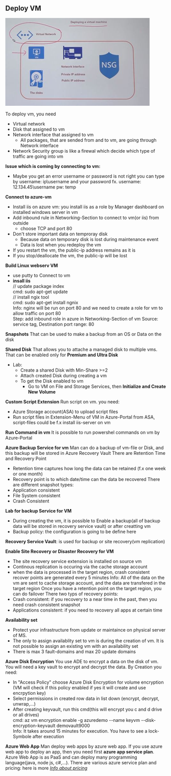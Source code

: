 ## Deploy VM

![alt text](https://github.com/MElashkr/az-104-labs/blob/main/Pictures/deploy-vm.JPG?row=true "Deploy vm")

To deploy vm, you need
- Virtual network
- Disk that assigned to vm
- Network interface that assigned to vm
  - All packages, that are sended from and to vm, are going through Network interface
- Network Security group is like a firewal which decide which type of traffic are going into vm

**Issue which is coming by connecting to vm:**
- Maybe you get an error username or password is not right
you can type by username: ip\username and your password
fx. username: 12.134.45\username
    pw: temp
  
**Connect to azure-vm**
- Install iis on azure vm: you install iis as a role by Manager dashboard on installed windows server in vm
- Add inbound rule in Networking-Section to connect to vm(or iis) from outside
  - choose TCP and port 80
- Don't store important data on temproray disk
  - Because data on temporary disk is lost during maintenance event
  - Data is lost when you redeploy the vm
- If you restart the vm, the public-ip address remains as it is
- If you stop/deallocate the vm, the public-ip will be lost

**Build Linux webserv VM**
- use putty to Connect to vm
- **insall iis**<br/>
// update package index<br/>
cmd: sudo apt-get update<br/>
// install ngix tool<br/>
cmd: sudo apt-get install ngnix<br/>
Info: nginx will be run on port 80 and we need to create a role for vm to allow traffic on port 80<br/>
Step: add inbound role in azure in Networking-Section of vm
Source: service tag, Destination port range: 80


**Snapshots**
That can be used to make a backup from an OS or Data on the disk

**Shared Disk**
That allows you to attache a managed disk to multiple vms. That can be enabled only for **Premium and Ultra Disk**

- Lab:
  - Create a shared Disk with Min-Share >=2
  - Attach created Disk during creating a vm 
  - To get the Disk enabled to vm
    - Go to VM on File and Storage Services, then **Initialize and Create New Volume**

**Custom Script Extension**
Run script on vm. you need:
- Azure Storage account(ASA) to upload script files
- Run script files in Extension-Menu of VM in Azure-Portal from ASA, script-files could be f.x install iis-server on vm

**Run Command in vm**
It is possible to run powershel commands on vm by Azure-Portal

**Azure Backup Service for vm**
Man can do a backup of vm-file or Disk, and this backup will be stored in Azure Recovery Vault
There are Retention Time and Recovery Point
- Retention time captures how long the data can be retained (f.x one week or one month)
- Recovery point is to which date/time can the data be recovered
There are different snapshot types:
- Application consistent
- File System consistent
- Crash Consistent

**Lab for backup Service for VM**
- During creating the vm, it is possible to Enable a backup(all of backup data will be stored in recovery service vault) or after creatting vm
- Backup policy: the configuration is going to be define here

**Recovery Service Vault**: is used for backup or site recovery(vm replication)

**Enable Site Recovery or Disaster Recovery for VM**
- The site recovery service extension is installed on source vm
- Continous replication is occuring via the cache storage account
- when the data is processed in the target region, crash consistent recover points are generated every 5 minutes
Info: All of the data on the vm are sent to cache storage account, and the data are transfered in the target region
Once you have a retention point on the target region, you can do failover
There two typs of recovery points:
- Crash consistent: if you recovery to a near time in the past, then you need crash consistent snapshot
- Applications consistent: if you need to recovery all apps at certain time

**Availability set** 
- Protect your infrastructure from update or maintaince on physical server of MS.
- The only to assign availablity set to vm is during the creation of vm. It is not possible to assign an existing vm with an availability set
- There is max 3 fault-domains and max 20 update domains

**Azure Disk Encryption**
You use ADE to encrypt a data on the disk of vm. You will need a key vault to encrypt and decrypt the data.
By Creation you need:
  - In "Access Policy" choose Azure Disk Encryption for volume encryption (VM will check if this policy enabled if yes it will create and use encrpytion key)
  - Select permissions in created row data in list down (encrypt, decrypt, unwrap,...)
  - After creating keyvault, run this cmd(this will encrypt you c and d drive or all drives) <br/>
  cmd: az vm encryption enable -g azuredemo --name keyvm --disk-encryption-keyvault demovault9000 <br/>
  Info: It takes around 15 minutes for execution. You have to see a lock-Symbole after execution

**Azure Web App**
Man deploy web apps by azure web app. If you use azure web app to deploy an app, then you need first **azure app service plan**. Azure Web App is as PaaS and can deploy many programming language(java, node js, c#,...).
There are various azure service plan and pricing: here is more *[Info about pricing](https://azure.microsoft.com/en-us/pricing/details/app-service/windows/)*


